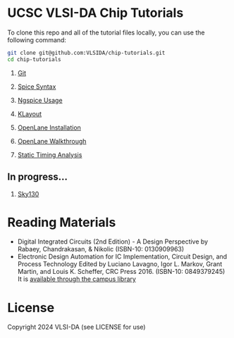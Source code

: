 # UCSC VLSI-DA Chip Tutorials

To clone this repo and all of the tutorial files locally, you can use the following command:

```bash
git clone git@github.com:VLSIDA/chip-tutorials.git
cd chip-tutorials
```


1. [Git](git.md)

1. [Spice Syntax](spice.md)

1. [Ngspice Usage](ngspice.md)

1. [KLayout](klayout.md)

1. [OpenLane Installation](installation.md)

1. [OpenLane Walkthrough](openlane.md)

1. [Static Timing Analysis](sta.md)

## In progress...

1. [Sky130](sky130.md)

# Reading Materials

- Digital Integrated Circuits (2nd Edition) - A Design Perspective by Rabaey, Chandrakasan, & Nikolic (ISBN-10: 0130909963) 
- Electronic Design Automation for IC Implementation, Circuit Design, and Process Technology Edited by Luciano Lavagno, Igor L. Markov, Grant Martin, and Louis K. Scheffer, CRC Press 2016. (ISBN-10: 0849379245) It is [available through the campus library](https://ucsc.primo.exlibrisgroup.com/permalink/01CDL_SCR_INST/gfkjds/informaworld_s10_1201_9781315215112_version2) 
  
# License

Copyright 2024 VLSI-DA (see LICENSE for use)
